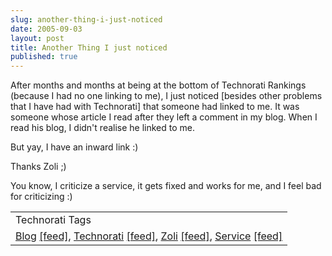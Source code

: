 ```yaml
---
slug: another-thing-i-just-noticed
date: 2005-09-03
layout: post
title: Another Thing I just noticed
published: true
---
```

After months and months at being at the bottom of Technorati Rankings (because I had no one linking to me), I just noticed [besides other problems that I have had with Technorati] that someone had linked to me.  It was someone whose article I read after they left a comment in my blog.  When I read his blog, I didn't realise he linked to me.<p />But yay, I have an inward link :)<p />Thanks Zoli ;)<p />You know, I criticize a service, it gets fixed and works for me, and I feel bad for criticizing :)<p /><table class="TechnoratiHead TagHeader">
<tr><td>Technorati Tags</td></tr>
<tr class="Technorati"><td>
<a href="http://www.technorati.com/tag/Blog" class="Tag" rel="tag">Blog</a> <a href="http://feeds.technorati.com/feed/posts/tag/Blog" class="Tag">[feed]</a>, <a href="http://www.technorati.com/tag/Technorati" class="Tag" rel="tag">Technorati</a> <a href="http://feeds.technorati.com/feed/posts/tag/Technorati" class="Tag">[feed]</a>, <a href="http://www.technorati.com/tag/Zoli" class="Tag" rel="tag">Zoli</a> <a href="http://feeds.technorati.com/feed/posts/tag/Zoli" class="Tag">[feed]</a>, <a href="http://www.technorati.com/tag/Service" class="Tag" rel="tag">Service</a> <a href="http://feeds.technorati.com/feed/posts/tag/Service" class="Tag">[feed]</a>
</td></tr>
</table><div class="blogger-post-footer"><img class="posterous_download_image" src="https://blogger.googleusercontent.com/tracker/8109338-112573722519735355?l=www.kinlan.co.uk%2Findex.html" height="1" alt="" width="1" /></div>

